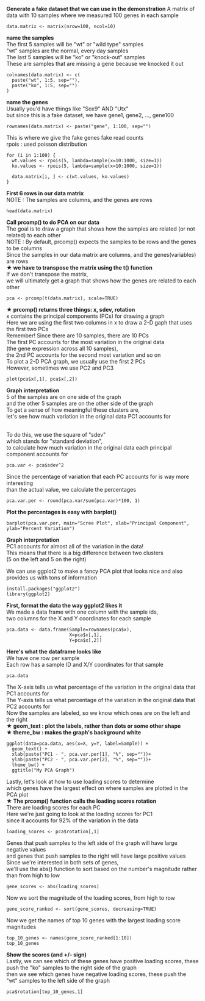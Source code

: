**Generate a fake dataset that we can use in the demonstration**
A matrix of data with 10 samples where we measured 100 genes in each sample

```{r}
data.matrix <- matrix(nrow=100, ncol=10)
```


**name the samples**
</br>The first 5 samples will be "wt" or "wild type" samples
</br>"wt" samples are the normal, every day samples
</br>The last 5 samples will be "ko" or "knock-out" samples
</br>These are samples that are missing a gene because we knocked it out

```{r}
colnames(data.matrix) <- c(
  paste("wt", 1:5, sep=""),
  paste("ko", 1:5, sep="")
)
```

**name the genes**
</br>Usually you'd have things like "Sox9" AND "Utx"
</br>but since this is a fake dataset, we have gene1, gene2, ..., gene100

```{r}
rownames(data.matrix) <- paste("gene", 1:100, sep="")
```

This is where we give the fake genes fake read counts
</br>rpois : used poisson distribution

```{r}
for (i in 1:100) {
  wt.values <- rpois(5, lambda=sample(x=10:1000, size=1))
  ko.values <- rpois(5, lambda=sample(x=10:1000, size=1))
  
  data.matrix[i, ] <- c(wt.values, ko.values)
}
```

**First 6 rows in our data matrix**
</br>NOTE : The samples are columns, and the genes are rows

```{r}
head(data.matrix)
```

**Call prcomp() to do PCA on our data**
</br>The goal is to draw a graph that shows how the samples are related (or not related) to each other
</br>NOTE : By default, prcomp() expects the samples to be rows and the genes to be columns
</br>Since the samples in our data matrix are columns, and the genes(variables) are rows
</br>**★ we have to transpose the matrix using the t() function**
</br>If we don't transpose the matrix,
</br>we will ultimately get a graph that shows how the genes are related to each other

```{r}
pca <- prcomp(t(data.matrix), scale=TRUE)
```

**★ prcomp() returns three things: x, sdev, rotation**
</br>x contains the principal components (PCs) for drawing a graph
</br>Here we are using the first two columns in x to draw a 2-D gaph that uses the first two PCs
</br>Remember! Since there are 10 samples, there are 10 PCs
</br>The first PC accounts for the most variation in the original data
</br>(the gene expression across all 10 samples),
</br>the 2nd PC accounts for the second most variation and so on
</br>To plot a 2-D PCA graph, we usually use the first 2 PCs
</br>However, sometimes we use PC2 and PC3

```{r}
plot(pca$x[,1], pca$x[,2])
```

**Graph interpretation**
</br>5 of the samples are on one side of the graph
</br>and the other 5 samples are on the other side of the graph
</br>To get a sense of how meaningful these clusters are,
</br>let's see how much variation in the original data PC1 accounts for

</br>To do this, we use the square of "sdev"
</br>which stands for "standard deviation",
</br>to calculate how much variation in the original data each principal component accounts for

```{r}
pca.var <- pca$sdev^2
```

Since the percentage of variation that each PC accounts for is way more interesting
</br>than the actual value, we calculate the percentages

```{r}
pca.var.per <- round(pca.var/sum(pca.var)*100, 1)
```

**Plot the percentages is easy with barplot()**

```{r}
barplot(pca.var.per, main="Scree Plot", xlab="Principal Component", ylab="Percent Variation")
```

**Graph interpretation**
</br>PC1 accounts for almost all of the variation in the data!
</br>This means that there is a big difference between two clusters
</br>(5 on the left and 5 on the right)

We can use ggplot2 to make a fancy PCA plot that looks nice
and also provides us with tons of information

```{r}
install.packages("ggplot2")
library(ggplot2)
```

**First, format the data the way ggplot2 likes it**
</br>We made a data frame with one column with the sample ids,
</br>two columns for the X and Y coordinates for each sample

```{r}
pca.data <- data.frame(Sample=rownames(pca$x),
                       X=pca$x[,1],
                       Y=pca$x[,2])
```

**Here's what the dataframe looks like**
</br>We have one row per sample
</br>Each row has a sample ID and X/Y coordinates for that sample

```{r}
pca.data
```

The X-axis tells us what percentage of the variation in the original data that PC1 accounts for
</br>The Y-axis tells us what percentage of the variation in the original data that PC2 accounts for
</br>Now the samples are labeled, so we know which ones are on the left and the right
</br>**★ geom_text : plot the labels, rather than dots or some other shape**
</br>**★ theme_bw : makes the graph's background white**

```{r}
ggplot(data=pca.data, aes(x=X, y=Y, label=Sample)) +
  geom_text() +
  xlab(paste("PC1 - ", pca.var.per[1], "%", sep=""))+
  ylab(paste("PC2 - ", pca.var.per[2], "%", sep=""))+
  theme_bw() +
  ggtitle("My PCA Graph")
```

Lastly, let's look at how to use loading scores to determine
</br>which genes have the largest effect on where samples are plotted in the PCA plot
</br>**★ The prcomp() function calls the loading scores rotation**
</br>There are loading scores for each PC
</br>Here we're just going to look at the loading scores for PC1
</br>since it accounts for 92% of the variation in the data

```{r}
loading_scores <- pca$rotation[,1]
```

Genes that push samples to the left side of the graph will have large negative values
</br>and genes that push samples to the right will have large positive values
</br>Since we're interested in both sets of genes,
</br>we'll use the abs() function to sort based on the number's magnitude rather than from high to low

```{r}
gene_scores <- abs(loading_scores)
```

Now we sort the magnitude of the loading scores, from high to row

```{r}
gene_score_ranked <- sort(gene_scores, decreasing=TRUE)
```

Now we get the names of top 10 genes with the largest loading score magnitudes

```{r}
top_10_genes <- names(gene_score_ranked[1:10])
top_10_genes
```

**Show the scores (and +/- sign)**
</br>Lastly, we can see which of these genes have positive loading scores, these push the "ko" samples to the right side of the graph
</br>then we see which genes have negative loading scores, these push the "wt" samples to the left side of the graph

```{r}
pca$rotation[top_10_genes,1]
```
